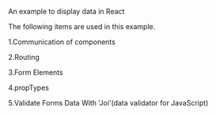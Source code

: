 An example to display data in React 

The following items are used in this example. 

1.Communication of components 

2.Routing

3.Form Elements 

4.propTypes

5.Validate Forms Data With 'Joi'(data validator for JavaScript)

